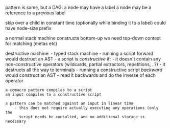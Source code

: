 pattern is same, but a DAG:
    a node may have a label
    a node may be a reference to a previous label

skip over a child in constant time
    (optionally while binding it to a label)
    could have node-size prefix

a normal stack machine constructs bottom-up
    we need top-down context for matching (metas etc)

destructive machine:
    - typed stack machine
    - running a script forward would destruct an AST
    - a script is *constructive* if:
        - it doesn't contain any non-constructive operators (wildcards, partial extractors, repetitions, ..?)
        - it destructs all the way to terminals
    - running a constructive script *backward* would construct an AST
        - read it backwards and do the inverse of each operator

    a comacro pattern compiles to a script
    an input compiles to a constructive script

    a pattern can be matched against an input in linear time
        - this does not require actually executing any operations (only the
          script needs be consulted, and no additional storage is necessary

